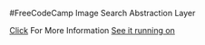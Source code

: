 #FreeCodeCamp Image Search Abstraction Layer


[Click](https://www.freecodecamp.com/challenges/image-search-abstraction-layer) For More Information
[See it running on ](#) 
